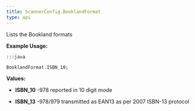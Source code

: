 ```yaml
---
title: ScannerConfig.BooklandFormat
type: api
---
```



Lists the Bookland formats
 
 

**Example Usage:**
	
	:::java
	
	BooklandFormat.ISBN_10;
	


**Values:**

* **ISBN_10** -978 reported in 10 digit mode

* **ISBN_13** -978/979 transmitted as EAN13 as per 2007 ISBN-13 protocol

